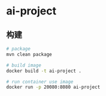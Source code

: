 # ai-project

## 构建

```bash
# package
mvn clean package

# build image
docker build -t ai-project .

# run container use image
docker run -p 20080:8080 ai-project

```